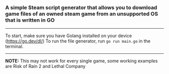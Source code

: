 ### A simple Steam script generator that allows you to download game files of an owned steam game from an unsupported OS that is written in GO
---
To start, make sure you have Golang installed on your device (https://go.dev/dl/)
To run the file generator, run `go run main.go` in the terminal.

---
**NOTE:** This may not work for every single game, some working examples are Risk of Rain 2 and Lethal Company